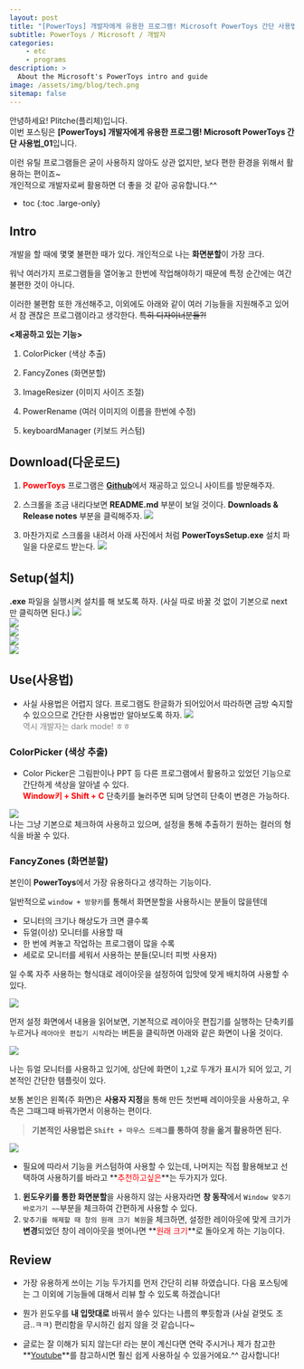 ```yaml
---
layout: post
title: "[PowerToys] 개발자에게 유용한 프로그램! Microsoft PowerToys 간단 사용법_01"
subtitle: PowerToys / Microsoft / 개발자
categories:
    - etc
    - programs
description: >
  About the Microsoft's PowerToys intro and guide
image: /assets/img/blog/tech.png
sitemap: false
---
```


안녕하세요! Plitche(플리체)입니다.  
이번 포스팅은 **[PowerToys] 개발자에게 유용한 프로그램! Microsoft PowerToys 간단 사용법_01**입니다.  

이런 유틸 프로그램들은 굳이 사용하지 않아도 상관 없지만, 보다 편한 환경을 위해서 활용하는 편이죠~  
개인적으로 개발자로써 활용하면 더 좋을 것 같아 공유합니다.^^

* toc
{:toc .large-only}

## Intro
개발을 할 때에 몇몇 불편한 때가 있다. 개인적으로 나는 **화면분할**이 가장 크다.  

워낙 여러가지 프로그램들을 열어놓고 한번에 작업해야하기 때문에 특정 순간에는 여간 불편한 것이 아니다.  

이러한 불편함 또한 개선해주고, 이외에도 아래와 같이 여러 기능들을 지원해주고 있어서 참 괜찮은 프로그램이라고 생각한다. ~~특히 디자이너분들?!~~  

**\<제공하고 있는 기능\>**
1. ColorPicker (색상 추출)

2. FancyZones (화면분할)

3. ImageResizer (이미지 사이즈 조절)

4. PowerRename (여러 이미지의 이름을 한번에 수정)

5. keyboardManager (키보드 커스텀)

## Download(다운로드)
1. **<font color="red">PowerToys</font>** 프로그램은 [**Github**](https://github.com/microsoft/PowerToys)에서 재공하고 있으니 사이트를 방문해주자.  

2. 스크롤을 조금 내리다보면 **README.md** 부분이 보일 것이다. **Downloads & Release notes** 부분을 클릭해주자.
![](/assets/post/etc/20210418/01.jpg)  

3. 마찬가지로 스크롤을 내려서 아래 사진에서 처럼 **PowerToysSetup.exe** 설치 파일을 다운로드 받는다.
![](/assets/post/etc/20210418/02.jpg)  

## Setup(설치)
**.exe** 파일을 실행시켜 설치를 해 보도록 하자.  (사실 따로 바꿀 것 없이 기본으로 next만 클릭하면 된다.)
![](/assets/post/etc/20210418/03.jpg)  
![](/assets/post/etc/20210418/04.jpg)  
![](/assets/post/etc/20210418/05.jpg)  
![](/assets/post/etc/20210418/06.jpg)  
![](/assets/post/etc/20210418/07.jpg)  

## Use(사용법)
* 사실 사용법은 어렵지 않다. 프로그램도 한글화가 되어있어서 따라하면 금방 숙지할 수 있으으므로 간단한 사용법만 알아보도록 하자.
![](/assets/post/etc/20210418/08.jpg)  
<font color="gray">역시 개발자는 dark mode! ㅎㅎ</font>

### ColorPicker (색상 추출)
* Color Picker은 그림판이나 PPT 등 다른 프로그램에서 활용하고 있었던 기능으로 간단하게 색상을 알아낼 수 있다.  
**<font color="red">Window키 + Shift + C</font>** 단축키를 눌러주면 되며 당연히 단축이 변경은 가능하다.  

![](/assets/post/etc/20210418/09.jpg)  
나는 그냥 기본으로 체크하여 사용하고 있으며, 설정을 통해 추출하기 원하는 컬러의 형식을 바꿀 수 있다.

### FancyZones (화면분할)
본인이 **PowerToys**에서 가장 유용하다고 생각하는 기능이다.  

일반적으로 `window + 방향키`를 통해서 화면분할을 사용하시는 분들이 많을텐데 
* 모니터의 크기나 해상도가 크면 클수록
* 듀얼(이상) 모니터를 사용할 때
* 한 번에 켜놓고 작업하는 프로그램이 많을 수록
* 세로로 모니터를 세워서 사용하는 분들(모니터 피벗 사용자)  

일 수록 자주 사용하는 형식대로 레이아웃을 설정하여 입맛에 맞게 배치하여 사용할 수 있다.  

![](/assets/post/etc/20210418/10.jpg)  

먼저 설정 화면에서 내용을 읽어보면, 기본적으로 레이아웃 편집기를 실행하는 단축키를 누르거나 `레아아웃 편집기 시작`라는 버튼을 클릭하면 아래와 같은 화면이 나올 것이다.

![](/assets/post/etc/20210418/11.jpg)  

나는 듀얼 모니터를 사용하고 있기에, 상단에 화면이 `1`,`2`로 두개가 표시가 되어 있고, 기본적인 간단한 템플릿이 있다.  

보통 본인은 왼쪽(주 화면)은 **사용자 지정**을 통해 만든 첫번째 레이아웃을 사용하고, 우측은 그때그때 바꿔가면서 이용하는 편이다.

> **기본적인 사용법은 `Shift + 마우스 드레그`를 통하여 창을 옮겨 활용하면 된다.**

![](/assets/post/etc/20210418/12.jpg)  

* 필요에 따라서 기능을 커스텀하여 사용할 수 있는데, 나머지는 직접 활용해보고 선택하여 사용하기를 바라고 **<font color="red">추천하고싶은</font>**는 두가지가 있다.  

1. **윈도우키를 통한 화면분할**을 사용하지 않는 사용자라면 **창 동작**에서 `Window 맞추기 바로가기 ~~`부분을 체크하여 간편하게 사용할 수 있다.
2. `맞추기를 해제할 때 창의 원래 크기 복원`을 체크하면, 설정한 레이아웃에 맞게 크기가 **변경**되었던 창이 레이아웃을 벗어나면 **<font color="red">원래 크기</font>**로 돌아오게 하는 기능이다.

## Review
* 가장 유용하게 쓰이는 기능 두가지를 먼저 간단히 리뷰 하였습니다. 다음 포스팅에는 그 이외에 기능들에 대해서 리뷰 할 수 있도록 하겠습니다!

* 뭔가 윈도우를 **내 입맛대로** 바꿔서 쓸수 있다는 나름의 뿌듯함과 (사실 겉멋도 조금..ㅋㅋ) 편리함을 무시하긴 쉽지 않을 것 같습니다~

* 글로는 잘 이해가 되지 않는다! 라는 분이 계신다면 연락 주시거나 제가 참고한 **[Youtube](https://www.youtube.com/watch?v=bzg3otFT3zI&t=151s)**를 참고하시면 훨신 쉽게 사용하실 수 있을거에요.^^ 감사합니다!
